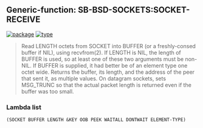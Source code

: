 ## Generic-function: SB-BSD-SOCKETS:SOCKET-RECEIVE
[![package](https://img.shields.io/badge/Package-SB--BSD--SOCKETS-5f9ea0.svg?style=social&colorA=999999)](../) [![type](https://img.shields.io/badge/Type-Generic--Function-5f9ea0.svg?style=social&colorA=999999)](../#generic-function) 

> Read LENGTH octets from SOCKET into BUFFER (or a freshly-consed
> buffer if NIL), using recvfrom(2). If LENGTH is NIL, the length of
> BUFFER is used, so at least one of these two arguments must be
> non-NIL. If BUFFER is supplied, it had better be of an element type
> one octet wide. Returns the buffer, its length, and the address of the
> peer that sent it, as multiple values. On datagram sockets, sets
> MSG_TRUNC so that the actual packet length is returned even if the
> buffer was too small.

### Lambda list
```
(SOCKET BUFFER LENGTH &KEY OOB PEEK WAITALL DONTWAIT ELEMENT-TYPE)
```
